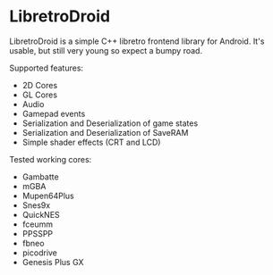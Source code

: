 # LibretroDroid

LibretroDroid is a simple C++ libretro frontend library for Android. It's usable, but still very young so expect a bumpy road.


Supported features:
* 2D Cores
* GL Cores
* Audio
* Gamepad events
* Serialization and Deserialization of game states
* Serialization and Deserialization of SaveRAM
* Simple shader effects (CRT and LCD)

Tested working cores:
* Gambatte
* mGBA
* Mupen64Plus
* Snes9x
* QuickNES
* fceumm
* PPSSPP
* fbneo
* picodrive
* Genesis Plus GX
